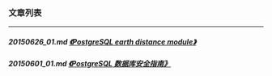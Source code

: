 ### 文章列表  
----  
##### 20150626_01.md   [《PostgreSQL earth distance module》](20150626_01.md)  
##### 20150601_01.md   [《PostgreSQL 数据库安全指南》](20150601_01.md)  
